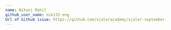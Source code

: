 ```yaml
---
name: Nikunj Rohit
github_user_name: nik132-eng
Url of Github issue: https://github.com/scaleracademy/scaler-september-open-source-challenge/issues/125
---
```


